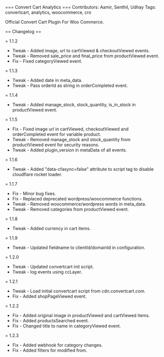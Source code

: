 === Convert Cart Analytics ===
Contributors: Aamir, Senthil, Udhay
Tags: convertcart, analytics, woocommerce, cro

Official Convert Cart Plugin For Woo Commerce.

== Changelog ==

= 1.1.2
 * Tweak - Added image, url to cartViewed & checkoutViewed events.
 * Tweak - Removed sale_price and final_price from productViewed event.
 * Fix   - Fixed categoryViewed event.

= 1.1.3
  * Tweak - Added date in meta_data.
  * Tweak - Pass orderId as string in orderCompleted event.

= 1.1.4
  * Tweak - Added manage_stock, stock_quantity, is_in_stock in productViewed event.

= 1.1.5
  * Fix   - Fixed image url in cartViewed, checkoutViewed and orderCompleted event for variable product.
  * Tweak - Removed manage_stock and stock_quantity from productViewed event for security reasons.
  * Tweak - Added plugin_version in metaData of all events.

= 1.1.6
  * Tweak - Added "data-cfasync=false" attribute to script tag to disable cloudflare rocket loader.

= 1.1.7
  * Fix   - Minor bug fixes.
  * Fix   - Replaced deprecated wordpress/woocommerce functions.
  * Tweak - Removed woocommerce/wordpress words in meta_data.
  * Tweak - Removed categories from productViewed event.

= 1.1.8
  * Tweak - Added currency in cart items.

= 1.1.9
  * Tweak - Updated fieldname to clientId/domainId in configuration.

= 1.2.0
  * Tweak - Updated convertcart init script.
  * Tweak - log events using ccLayer.

= 1.2.1
  * Tweak - Load initial convertcart script from cdn.convertcart.com.
  * Fix   - Added shopPageViewed event.

= 1.2.2
  * Fix   - Added original image in productViewed and cartViewed items.
  * Fix   - Added productsSearched event.
  * Fix   - Changed title to name in categoryViewed event.

= 1.2.3
  * Fix   - Added webhook for category changes.
  * Fix   - Added filters for modified from.
